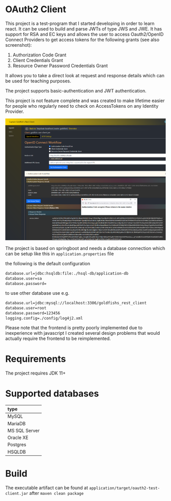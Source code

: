 # OAuth2 Client

This project is a test-program that I started developing in order to learn react. It can be used to build and parse JWTs
of type JWS and JWE. It has support for RSA and EC keys and allows the user to access Oauth2/OpenID Connect Providers to
get access tokens for the following grants (see also screenshot):

1. Authorization Code Grant
2. Client Credentials Grant
3. Resource Owner Password Credentials Grant

It allows you to take a direct look at request and response details which can be used for teaching purposes.

The project supports basic-authentication and JWT authentication.

This project is not feature complete and was created to make lifetime easier for people who regularly need to check on
AccessTokens on any Identity Provider.

![theme-settings](images/auth-code-grant.png)

The project is based on springboot and needs a database connection which can be setup like this in
`application.properties` file
   
the following is the default configuration

```properties
database.url=jdbc:hsqldb:file:./hsql-db/application-db
database.user=sa
database.password=
```
    
to use other database use e.g.

```properties
database.url=jdbc:mysql://localhost:3306/goldfishs_rest_client
database.user=root
database.password=123456
logging.config=./config/log4j2.xml
```

Please note that the frontend is pretty poorly implemented due to inexperience with javascript I created several design
problems that would actually require the frontend to be reimplemented.

# Requirements

The project requires JDK 11+

# Supported databases

|  type |
| :---- | 
| MySQL | 
| MariaDB |
| MS SQL Server |
| Oracle XE |
| Postgres |
| HSQLDB  |

# Build

The executable artifact can be found at `application/target/oauth2-test-client.jar` after `maven clean package`
